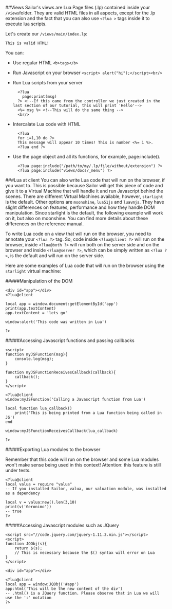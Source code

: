 ##Views
Sailor's views are Lua Page files (.lp) contained inside your `/views`folder. They are valid HTML files in all aspects, except for the .lp extension and the fact that you can also use `<?lua >` tags inside it to execute lua scripts. 

Let's create our `/views/main/index.lp`: 

    This is valid HTML!
    
You can:

* Use regular HTML
    `<b>tags</b>`

* Run Javascript on your browser
    `<script> alert("hi");</script><br/>`

* Run Lua scripts from your server 

        <?lua 
          page:print(msg) 
        ?> <!--If this came from the controller we just created in the last section of our tutorial, this will print 'Hello'--> 
        <%= msg %> <!--This will do the same thing -->
        <br/>

* Intercalate Lua code with HTML

        <?lua
        for i=1,10 do ?>
        This message will appear 10 times! This is number <%= i %>.
        <?lua end ?>

* Use the page object and all its functions, for example, page:include().

        <?lua page:include("/path/to/my/.lp/file/without/extension") ?>
        <?lua page:include("views/docs/_menu") ?>


###Lua at client
You can also write Lua code that will run on the browser, if you want to. This is possible because Sailor will get this piece of code and give it to a Virtual Machine that will handle it and run Javascript behind the scenes. There are different Virtual Machines available, however, `starlight` is the default. Other options are `moonshine`, `lua51js` and `luavmjs`. They have slight differences on features, performance and how they handle DOM manipulation. Since starlight is the default, the following example will work on it, but also on moonshine. You can find more details about these differences on the reference manual.


To write Lua code on a view that will run on the browser, you need to annotate your `<?lua ?>` tag. So, code inside `<?lua@client ?>` will run on the browser, inside `<?lua@both ?>` will run both on the server side and on the browser and inside `<?lua@server ?>`, which can be simply written as `<?lua ?>`, is the default and will run on the server side.

Here are some examples of Lua code that will run on the browser using the `starlight` virtual machine:

#####Manipulation of the DOM

    <div id="app"></div>
    <?lua@client
    
    local app = window.document:getElementById('app')
    print(app.textContent)
    app.textContent = 'lets go'
    
    window:alert('This code was written in Lua')
    
    ?>


#####Accessing Javascript functions and passing callbacks

    <script>
    function myJSFunction(msg){
        console.log(msg);
    }

    function myJSFunctionReceivesCallback(callback){
        callback();
    }
    </script>

    <?lua@client
    window:myJSFunction('Calling a Javascript function from Lua')

    local function lua_callback()
        print('This is being printed from a Lua function being called in JS')
    end
    
    window:myJSFunctionReceivesCallback(lua_callback)
    
    ?>

#####Exporting Lua modules to the browser

Remember that this code will run on the browser and some Lua modules won't make sense being used in this context! Attention: this feature is still under tests.


    <?lua@client
    local valua = require "valua"
    -- If you installed Sailor, valua, our valuation module, was installed as a dependency
    
    local v = valua:new().len(3,10)
    print(v('Geronimo'))
    -- true
    ?>

#####Accessing Javascript modules such as JQuery

    <script src="//code.jquery.com/jquery-1.11.3.min.js"></script>
    <script>
    function JQObj(s){
        return $(s);
        // This is necessary because the $() syntax will error on Lua
    }
    </script>

    <div id="app"></div>

    <?lua@client
    local app = window:JQObj('#app')
    app:html('This will be the new content of the div') 
    -- .html() is a JQuery function. Please observe that in Lua we will use the ':' notation
    ?>


